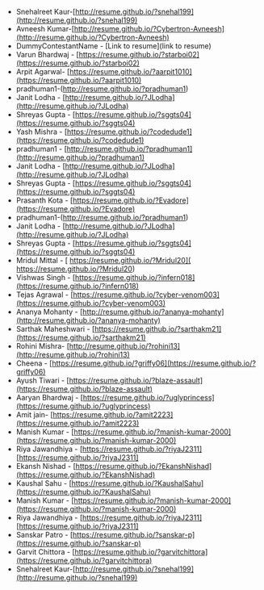 * Snehalreet Kaur-[http://resume.github.io/?snehal199](http://resume.github.io/?snehal199)
* Avneesh Kumar-[http://resume.github.io/?Cybertron-Avneesh](http://resume.github.io/?Cybertron-Avneesh)
* DummyContestantName - [Link to resume](link to resume)
* Varun Bhardwaj - [https://resume.github.io/?starboi02](https://resume.github.io/?starboi02)
* Arpit Agarwal- [https://resume.github.io/?aarpit1010](https://resume.github.io/?aarpit1010)
* pradhuman1-(http://resume.github.io/?pradhuman1)
* Janit Lodha - [http://resume.github.io/?JLodha](http://resume.github.io/?JLodha)
* Shreyas Gupta - [https://resume.github.io/?sggts04](https://resume.github.io/?sggts04)
* Yash Mishra - [https://resume.github.io/?codedude1](https://resume.github.io/?codedude1)
* pradhuman1 - [http://resume.github.io/?pradhuman1](http://resume.github.io/?pradhuman1)
* Janit Lodha - [http://resume.github.io/?JLodha](http://resume.github.io/?JLodha)
* Shreyas Gupta - [https://resume.github.io/?sggts04](https://resume.github.io/?sggts04)
* Prasanth Kota - [https://resume.github.io/?Evadore](https://resume.github.io/?Evadore)
* pradhuman1-(http://resume.github.io/?pradhuman1)
* Janit Lodha - [http://resume.github.io/?JLodha](http://resume.github.io/?JLodha)
* Shreyas Gupta - [https://resume.github.io/?sggts04](https://resume.github.io/?sggts04)
* Mridul Mittal - [ https://resume.github.io/?Mridul20]( https://resume.github.io/?Mridul20)
* Vishwas Singh - [https://resume.github.io/?infern018](https://resume.github.io/?infern018)
* Tejas Agrawal - [https://resume.github.io/?cyber-venom003](https://resume.github.io/?cyber-venom003)
* Ananya Mohanty - [http://resume.github.io/?ananya-mohanty](http://resume.github.io/?ananya-mohanty)
* Sarthak Maheshwari - [https://resume.github.io/?sarthakm21](https://resume.github.io/?sarthakm21) 
* Rohini Mishra- [http://resume.github.io/?rohini13](http://resume.github.io/?rohini13)
* Cheena - [https://resume.github.io/?griffy06](https://resume.github.io/?griffy06)
* Ayush Tiwari - [https://resume.github.io/?blaze-assault](https://resume.github.io/?blaze-assault)
* Aaryan Bhardwaj - [https://resume.github.io/?uglyprincess](https://resume.github.io/?uglyprincess)
* Amit jain- [https://resume.github.io/?amit2223](https://resume.github.io/?amit2223)
* Manish Kumar - [https://resume.github.io/?manish-kumar-2000](https://resume.github.io/?manish-kumar-2000)
* Riya Jawandhiya - [https://resume.github.io/?riyaJ2311][https://resume.github.io/?riyaJ2311]
* Ekansh Nishad - [https://resume.github.io/?EkanshNishad](https://resume.github.io/?EkanshNishad)
* Kaushal Sahu - [https://resume.github.io/?KaushalSahu](https://resume.github.io/?KaushalSahu)
* Manish Kumar - [https://resume.github.io/?manish-kumar-2000](https://resume.github.io/?manish-kumar-2000)
* Riya Jawandhiya - [https://resume.github.io/?riyaJ2311][https://resume.github.io/?riyaJ2311]
* Sanskar Patro - [https://resume.github.io/?sanskar-p](https://resume.github.io/?sanskar-p)
* Garvit Chittora - [https://resume.github.io/?garvitchittora](https://resume.github.io/?garvitchittora)
* Snehalreet Kaur-[http://resume.github.io/?snehal199](http://resume.github.io/?snehal199)
